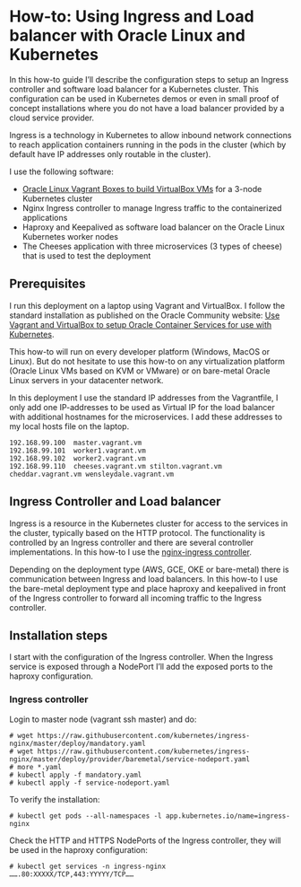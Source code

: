 # How-to: Using Ingress and Load balancer with Oracle Linux and Kubernetes

In this how-to guide I’ll describe the configuration steps to setup an Ingress controller and software load balancer for a Kubernetes cluster. This configuration can be used in Kubernetes demos or even in small proof of concept installations where you do not have a load balancer provided by a cloud service provider.

Ingress is a technology in Kubernetes to allow inbound network connections to reach application containers running in the pods in the cluster (which by default have IP addresses only routable in the cluster).

I use the following software:
* [Oracle Linux Vagrant Boxes to build VirtualBox VMs](https://github.com/oracle/vagrant-boxes) for a 3-node Kubernetes cluster
* Nginx Ingress controller to manage Ingress traffic to the containerized applications
* Haproxy and Keepalived as software load balancer on the Oracle Linux Kubernetes worker nodes
* The Cheeses application with three microservices (3 types of cheese) that is used to test the deployment

## Prerequisites

I run this deployment on a laptop using Vagrant and VirtualBox. I follow the standard installation as published on the Oracle Community website: [Use Vagrant and VirtualBox to setup Oracle Container Services for use with Kubernetes](https://community.oracle.com/docs/DOC-1022800). 

This how-to will run on every developer platform (Windows, MacOS or Linux). But do not hesitate to use this how-to on any virtualization platform (Oracle Linux VMs based on KVM or VMware) or on bare-metal Oracle Linux servers in your datacenter network.

In this deployment I use the standard IP addresses from the Vagrantfile, I only add one IP-addresses to be used as Virtual IP for the load balancer with additional hostnames for the microservices. I add these addresses to my local hosts file on the laptop.
```
192.168.99.100  master.vagrant.vm
192.168.99.101  worker1.vagrant.vm
192.168.99.102  worker2.vagrant.vm
192.168.99.110  cheeses.vagrant.vm stilton.vagrant.vm cheddar.vagrant.vm wensleydale.vagrant.vm
```

## Ingress Controller and Load balancer
Ingress is a resource in the Kubernetes cluster for access to the services in the cluster, typically based on the HTTP protocol.  The functionality is controlled by an Ingress controller and there are several controller implementations. In this how-to I use the [nginx-ingress controller](https://kubernetes.github.io/ingress-nginx/).

Depending on the deployment type (AWS, GCE, OKE or bare-metal) there is communication between Ingress and load balancers. In this how-to I use the bare-metal deployment type and place haproxy and keepalived in front of the Ingress controller to forward all incoming traffic to the Ingress controller.

## Installation steps

I start with the configuration of the Ingress controller. When the Ingress service is exposed through a NodePort I’ll add the exposed ports to the haproxy configuration.

### Ingress controller

Login to master node (vagrant ssh master) and do:

```
# wget https://raw.githubusercontent.com/kubernetes/ingress-nginx/master/deploy/mandatory.yaml
# wget https://raw.githubusercontent.com/kubernetes/ingress-nginx/master/deploy/provider/baremetal/service-nodeport.yaml
# more *.yaml
# kubectl apply -f mandatory.yaml
# kubectl apply -f service-nodeport.yaml
```
To verify the installation:
```
# kubectl get pods --all-namespaces -l app.kubernetes.io/name=ingress-nginx
```
Check the HTTP and HTTPS NodePorts of the Ingress controller, they will be used in the haproxy configuration:
```
# kubectl get services -n ingress-nginx
…….80:XXXXX/TCP,443:YYYYY/TCP……
```
